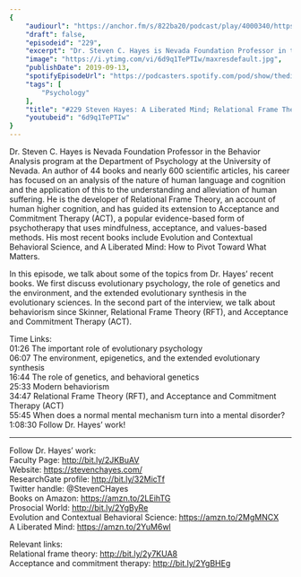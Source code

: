 ```yaml
---
{
	"audiourl": "https://anchor.fm/s/822ba20/podcast/play/4000340/https%3A%2F%2Fd3ctxlq1ktw2nl.cloudfront.net%2Fproduction%2F2019-6-27%2F19666381-44100-2-47e45bacc22eb.m4a",
	"draft": false,
	"episodeid": "229",
	"excerpt": "Dr. Steven C. Hayes is Nevada Foundation Professor in the Behavior Analysis program at the Department of Psychology at the University of Nevada. An author of 44 books and nearly 600 scientific articles, his career has focused on an analysis of the nature of human language and cognition and the application of this to the understanding and alleviation of human suffering. He is the developer of Relational Frame Theory, an account of human higher cognition, and has guided its extension to Acceptance and Commitment Therapy (ACT), a popular evidence-based form of psychotherapy that uses mindfulness, acceptance, and values-based methods. His most recent books include Evolution and Contextual Behavioral Science, and A Liberated Mind: How to Pivot Toward What Matters.",
	"image": "https://i.ytimg.com/vi/6d9q1TePTIw/maxresdefault.jpg",
	"publishDate": 2019-09-13,
	"spotifyEpisodeUrl": "https://podcasters.spotify.com/pod/show/thedissenter/episodes/229-Steven-Hayes-A-Liberated-Mind-Relational-Frame-Theory-And-Acceptance-and-Commitment-Therapy-e4oj4k",
	"tags": [
		"Psychology"
	],
	"title": "#229 Steven Hayes: A Liberated Mind; Relational Frame Theory, And Acceptance and Commitment Therapy",
	"youtubeid": "6d9q1TePTIw"
}
---
```

Dr. Steven C. Hayes is Nevada Foundation Professor in the Behavior Analysis program at the Department of Psychology at the University of Nevada. An author of 44 books and nearly 600 scientific articles, his career has focused on an analysis of the nature of human language and cognition and the application of this to the understanding and alleviation of human suffering. He is the developer of Relational Frame Theory, an account of human higher cognition, and has guided its extension to Acceptance and Commitment Therapy (ACT), a popular evidence-based form of psychotherapy that uses mindfulness, acceptance, and values-based methods. His most recent books include Evolution and Contextual Behavioral Science, and A Liberated Mind: How to Pivot Toward What Matters.

In this episode, we talk about some of the topics from Dr. Hayes’ recent books. We first discuss evolutionary psychology, the role of genetics and the environment, and the extended evolutionary synthesis in the evolutionary sciences. In the second part of the interview, we talk about behaviorism since Skinner, Relational Frame Theory (RFT), and Acceptance and Commitment Therapy (ACT).

Time Links:  
<time>01:26</time> The important role of evolutionary psychology  
<time>06:07</time> The environment, epigenetics, and the extended evolutionary synthesis  
<time>16:44</time> The role of genetics, and behavioral genetics                               
<time>25:33</time> Modern behaviorism  
<time>34:47</time> Relational Frame Theory (RFT), and Acceptance and Commitment Therapy (ACT)  
<time>55:45</time> When does a normal mental mechanism turn into a mental disorder?  
<time>1:08:30</time> Follow Dr. Hayes’ work!

---

Follow Dr. Hayes’ work:  
Faculty Page: http://bit.ly/2JKBuAV  
Website: https://stevenchayes.com/  
ResearchGate profile: http://bit.ly/32MicTf  
Twitter handle: @StevenCHayes  
Books on Amazon: https://amzn.to/2LEihTG  
Prosocial World: http://bit.ly/2YgByRe  
Evolution and Contextual Behavioral Science: https://amzn.to/2MgMNCX  
A Liberated Mind: https://amzn.to/2YuM6wl

Relevant links:  
Relational frame theory: http://bit.ly/2y7KUA8  
Acceptance and commitment therapy: http://bit.ly/2YgBHEg
